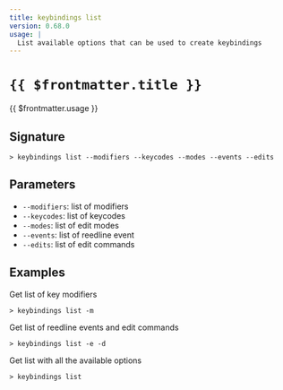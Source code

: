 ```yaml
---
title: keybindings list
version: 0.68.0
usage: |
  List available options that can be used to create keybindings
---
```


# <code>{{ $frontmatter.title }}</code>

<div style='white-space: pre-wrap;'>{{ $frontmatter.usage }}</div>

## Signature

```> keybindings list --modifiers --keycodes --modes --events --edits```

## Parameters

 -  `--modifiers`: list of modifiers
 -  `--keycodes`: list of keycodes
 -  `--modes`: list of edit modes
 -  `--events`: list of reedline event
 -  `--edits`: list of edit commands

## Examples

Get list of key modifiers
```shell
> keybindings list -m
```

Get list of reedline events and edit commands
```shell
> keybindings list -e -d
```

Get list with all the available options
```shell
> keybindings list
```
